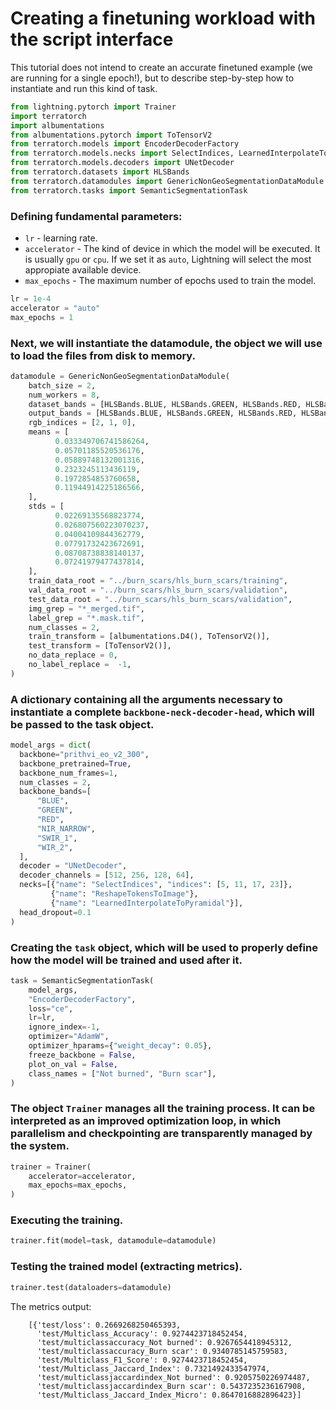 # Creating a finetuning workload with the script interface
This tutorial does not intend to create an accurate finetuned example (we are running for a single epoch!), but to describe step-by-step how to instantiate and run this kind of task. 


```python
from lightning.pytorch import Trainer
import terratorch
import albumentations
from albumentations.pytorch import ToTensorV2
from terratorch.models import EncoderDecoderFactory
from terratorch.models.necks import SelectIndices, LearnedInterpolateToPyramidal, ReshapeTokensToImage
from terratorch.models.decoders import UNetDecoder
from terratorch.datasets import HLSBands
from terratorch.datamodules import GenericNonGeoSegmentationDataModule
from terratorch.tasks import SemanticSegmentationTask
```

### Defining fundamental parameters:
* `lr` - learning rate.
* `accelerator` - The kind of device in which the model will be executed. It is usually `gpu` or `cpu`. If we set it as `auto`, Lightning will select the most appropiate available device.
* `max_epochs` - The maximum number of epochs used to train the model. 


```python
lr = 1e-4
accelerator = "auto"
max_epochs = 1
```

### Next, we will instantiate the datamodule, the object we will use to load the files from disk to memory.


```python
datamodule = GenericNonGeoSegmentationDataModule(
    batch_size = 2,
    num_workers = 8,
    dataset_bands = [HLSBands.BLUE, HLSBands.GREEN, HLSBands.RED, HLSBands.NIR_NARROW, HLSBands.SWIR_1, HLSBands.SWIR_2],
    output_bands = [HLSBands.BLUE, HLSBands.GREEN, HLSBands.RED, HLSBands.NIR_NARROW, HLSBands.SWIR_1, HLSBands.SWIR_2],
    rgb_indices = [2, 1, 0],
    means = [
          0.033349706741586264,
          0.05701185520536176,
          0.05889748132001316,
          0.2323245113436119,
          0.1972854853760658,
          0.11944914225186566,
    ],
    stds = [
          0.02269135568823774,
          0.026807560223070237,
          0.04004109844362779,
          0.07791732423672691,
          0.08708738838140137,
          0.07241979477437814,
    ],
    train_data_root = "../burn_scars/hls_burn_scars/training",
    val_data_root = "../burn_scars/hls_burn_scars/validation",
    test_data_root = "../burn_scars/hls_burn_scars/validation",
    img_grep = "*_merged.tif",
    label_grep = "*.mask.tif",
    num_classes = 2,
    train_transform = [albumentations.D4(), ToTensorV2()],
    test_transform = [ToTensorV2()],
    no_data_replace = 0,
    no_label_replace =  -1,
)
```

### A dictionary containing all the arguments necessary to instantiate a complete `backbone-neck-decoder-head`, which will be passed to the task object.


```python
model_args = dict(
  backbone="prithvi_eo_v2_300",
  backbone_pretrained=True,
  backbone_num_frames=1,
  num_classes = 2,
  backbone_bands=[
      "BLUE",
      "GREEN",
      "RED",
      "NIR_NARROW",
      "SWIR_1",
      "WIR_2",
  ],
  decoder = "UNetDecoder",
  decoder_channels = [512, 256, 128, 64],
  necks=[{"name": "SelectIndices", "indices": [5, 11, 17, 23]},
         {"name": "ReshapeTokensToImage"},
         {"name": "LearnedInterpolateToPyramidal"}],
  head_dropout=0.1
)
```

### Creating the `task` object, which will be used to properly define how the model will be trained and used after it.


```python
task = SemanticSegmentationTask(
    model_args,
    "EncoderDecoderFactory",
    loss="ce",
    lr=lr,
    ignore_index=-1,
    optimizer="AdamW",
    optimizer_hparams={"weight_decay": 0.05},
    freeze_backbone = False,
    plot_on_val = False,
    class_names = ["Not burned", "Burn scar"],
)
```

### The object `Trainer` manages all the training process. It can be interpreted as an improved optimization loop, in which parallelism and checkpointing are transparently managed by the system. 


```python
trainer = Trainer(
    accelerator=accelerator,
    max_epochs=max_epochs,
)
```

### Executing the training.


```python
trainer.fit(model=task, datamodule=datamodule)
```

### Testing the trained model (extracting metrics). 


```python
trainer.test(dataloaders=datamodule)
```

The metrics output:

```
    [{'test/loss': 0.2669268250465393,
      'test/Multiclass_Accuracy': 0.9274423718452454,
      'test/multiclassaccuracy_Not burned': 0.9267654418945312,
      'test/multiclassaccuracy_Burn scar': 0.9340785145759583,
      'test/Multiclass_F1_Score': 0.9274423718452454,
      'test/Multiclass_Jaccard_Index': 0.7321492433547974,
      'test/multiclassjaccardindex_Not burned': 0.9205750226974487,
      'test/multiclassjaccardindex_Burn scar': 0.5437235236167908,
      'test/Multiclass_Jaccard_Index_Micro': 0.8647016882896423}]
```

